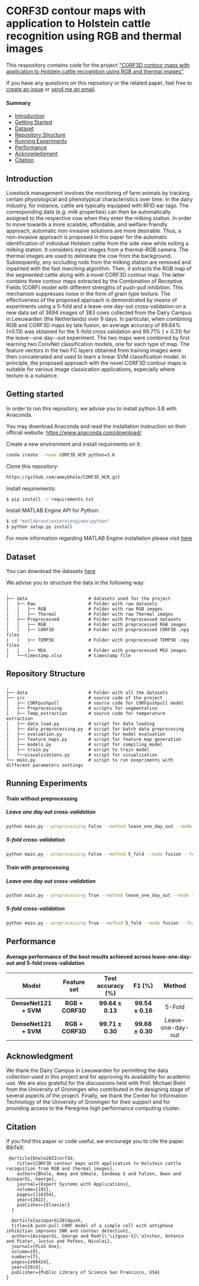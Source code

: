 # CORF3D contour maps with application to Holstein cattle recognition using RGB and thermal images

This respository contains code for the project ["CORF3D contour maps with application to Holstein cattle recognition using RGB and thermal images"](https://www.sciencedirect.com/science/article/pii/S0957417421016511?via=ihub)

If you have any questions on this repository or the related paper, feel free to [create an issue](https://github.com/ameybhole/CORF3D_HCR/issues/new) or [send me an email](amey.bhole77@gmail.com).
#### Summary

* [Introduction](#Introduction)
* [Getting Started](#Getting-started)
* [Dataset](#Dataset)
* [Repository Structure](#Repository-Structure)
* [Running Experiments](#Running-Experiments)
* [Performance](#Performance)
* [Acknowledgment](#Acknowledgment)
* [Citation](#Citation) 

## Introduction

Livestock management involves the monitoring of farm animals by tracking certain physiological and phenotypical characteristics over time. In the dairy industry, for instance, cattle are typically equipped with RFID ear tags. The corresponding data (e.g. milk properties) can then be automatically assigned to the respective cow when they enter the milking station. In order to move towards a more scalable, affordable, and welfare-friendly approach, automatic non-invasive solutions are more desirable. Thus, a non-invasive approach is proposed in this paper for the automatic identification of individual Holstein cattle from the side view while exiting a milking station. It considers input images from a thermal-RGB camera. The thermal images are used to delineate the cow from the background. Subsequently, any occluding rods from the milking station are removed and inpainted with the fast marching algorithm. Then, it extracts the RGB map of the segmented cattle along with a novel CORF3D contour map. The latter contains three contour maps extracted by the Combination of Receptive Fields (CORF) model with different strengths of push-pull inhibition. This mechanism suppresses noise in the form of grain type texture. The effectiveness of the proposed approach is demonstrated by means of experiments using a 5-fold and a leave-one day-out cross-validation on a new data set of 3694 images of 383 cows collected from the Dairy Campus in Leeuwarden (the Netherlands) over 9 days. In particular, when combining RGB and CORF3D maps by late fusion, an average accuracy of 99.64% (±0.13) was obtained for the 5-fold cross validation and 99.71% ( ± 0.31) for the leave--one day--out experiment. The two maps were combined by first learning two ConvNet classification models, one for each type of map. The feature vectors in the two FC layers obtained from training images were then concatenated and used to learn a
linear SVM classification model. In principle, the proposed approach with the novel CORF3D contour maps is suitable for various image classication applications, especially where texture is a nuisance.

## Getting started

In order to run this repository, we advise you to install python 3.6 with Anaconda.

You may download Anaconda and read the installation instruction on their official website:
<https://www.anaconda.com/download/>

Create a new environment and install requirments on it:

```bash
conda create --name CORF3D_HCR python=3.6
```

Clone this repository:

```bash
https://github.com/ameybhole/CORF3D_HCR.git 
```

Install requirements:

```bash
$ pip install -r requirements.txt
```

Install MATLAB Engine API for Python:

```bash
$ cd "matlabroot\extern\engines\python"
$ python setup.py install
```
For more information regarding MATLAB Engine installation please visit [here](https://www.mathworks.com/help/matlab/matlab_external/install-the-matlab-engine-for-python.html)

## Dataset

You can download the datasets [here](https://dataverse.nl/dataset.xhtml?persistentId=doi:10.34894/7M108F)

We advise you to structure the data in the following way:

```
.
├── data                       # datasets used for the project 
|   ├── Raw                    # Folder with raw datasets
|   |   ├── RGB                # Folder with raw RGB images
|   |   ├── Thermal            # Folder with raw Thermal images 
|   ├── Preprocessed           # Folder with Preprocessed datasets
|   |   ├── RGB                # Folder with preprocessed RGB images
|   |   ├── CORF3D             # Folder with preprocessed CORF3D .npy files 
|   |   ├── TEMP3D             # Folder with preprocessed TEMP3D .npy files   
|   |   ├── MSX                # Folder with preprocessed MSX images
|   └──timestamp.xlsx          # timestamp file
```

## Repository Structure

```
.
├── data                       # Folder with all the datasets
├── src                        # source code of the project 
|   ├── CORFpushpull           # source code for CORFpushpull model
|   ├── Preprocessing          # scripts for segmentation
|   ├── Temp_extraction        # source code for temperature extraction 
|   ├── data_load.py           # script for data loading
|   ├── data_preprocessing.py  # script for batch data preprocesing
|   ├── evaluation.py          # script for model evaluation 
|   ├── feature_maps.py        # script for feature map generation   
|   ├── models.py              # script for compiling model
|   ├── train.py               # script to train model
|   └──visualizations.py       # script for visualization
└── main.py                    # script to run exepriments with different parameters settings
```

## Running Experiments

#### Train without preprocessing

##### Leave one day out cross-validation

```Bash
python main.py --preprocessing False --method leave_one_day_out --mode fusion --feature_map_1 RGB --feature_map_2 CORF3D --dataset_1 [path to dataset 1] --dataset_2 [path to dataset 2] --num_epochs 15 --resize 224 --batch_size 32 --classes 383 --trainable True --include_top False --model densenet121 
```
##### 5-fold cross-validation

```Bash
python main.py --preprocessing False --method 5_fold --mode fusion --feature_map_1 RGB --feature_map_2 CORF3D --dataset_1 [path to dataset 1] --dataset_2 [path to dataset 2] --num_epochs 15 --resize 224 --batch_size 32 --classes 383 --trainable True --include_top False --learning_rate 0.0005 --model densenet121 
```

#### Train with preprocessing

##### Leave one day out cross-validation

```Bash
python main.py --preprocessing True --method leave_one_day_out --mode fusion --feature_map_1 RGB --feature_map_2 CORF3D --dataset_1 [path to dataset 1] --dataset_2 [path to dataset 2] --num_epochs 15 --resize 224 --batch_size 32 --classes 383 --trainable True --include_top False --model densenet121 
```
##### 5-fold cross-validation

```Bash
python main.py --preprocessing True --method 5_fold --mode fusion --feature_map_1 RGB --feature_map_2 CORF3D --dataset_1 [path to dataset 1] --dataset_2 [path to dataset 2] --num_epochs 15 --resize 224 --batch_size 32 --classes 383 --trainable True --include_top False --learning_rate 0.0005 --model densenet121 
```

## Performance

#### Average performance of the best results achieved across leave-one-day-out and 5-fold cross-validation

| __Model__             | __Feature set__  | __Test accuracy__ (\%) | __F1__ (\%)          | __Method__ |
|:--------------------------:|:---------------------:|:---------------------------:|:-------------------------:|:-------------------------:|
| __DenseNet121 + SVM__      | __RGB + CORF3D__      | __99.64 ± 0.13__        | __99.54 ± 0.16__      | 5-Fold |
| __DenseNet121 + SVM__      | __RGB + CORF3D__      | __99.71 ± 0.30__        | __99.68 ± 0.30__      | Leave-one-day-out |

## Acknowledgment

We thank the Dairy Campus in Leeuwarden for permitting the data collection used in this project and for approving its availability for academic use. We are also grateful for the discussions held with Prof. Michael Biehl from the University of Groningen who contributed in the designing stage of several aspects of the project. Finally, we thank the Center for Information Technology of the University of Groningen for their support and for providing access to the Peregrine high performance computing cluster.

## Citation

If you find this paper or code useful, we encourage you to cite the paper. BibTeX:

     @article{bhole2022corf3d,
        title={CORF3D contour maps with application to Holstein cattle recognition from RGB and thermal images},
        author={Bhole, Amey and Udmale, Sandeep S and Falzon, Owen and Azzopardi, George},
        journal={Expert Systems with Applications},
        volume={192},
        pages={116354},
        year={2022},
        publisher={Elsevier}
      }
      
      @article{azzopardi2014push,
      title={A push-pull CORF model of a simple cell with antiphase inhibition improves SNR and contour detection},
      author={Azzopardi, George and Rodr{\'\i}guez-S{\'a}nchez, Antonio and Piater, Justus and Petkov, Nicolai},
      journal={PLoS One},
      volume={9},
      number={7},
      pages={e98424},
      year={2014},
      publisher={Public Library of Science San Francisco, USA}
    }


